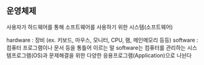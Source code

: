 ## 운영체제

사용자가 하드웨어를 통해 소프트웨어를 사용하기 위한 시스템(소프트웨어)

  hardware : 장비 (ex. 키보드, 마우스, 모니터, CPU, 램, 메인메모리 등등)
  software : 컴퓨터 프로그램이나 문서 등을 통틀어 이르는 말
  software는 컴퓨터를 관리하는 시스템프로그램(OS)과 문제해결을 위한 다양한 응용프로그램(Application)으로 나뉜다

